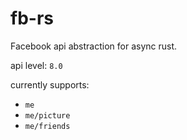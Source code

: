 # fb-rs

Facebook api abstraction for async rust.

api level: `8.0`

currently supports:
* `me`
* `me/picture`
* `me/friends`